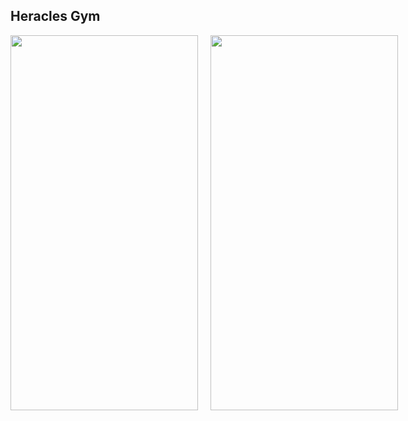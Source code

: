 ## Heracles Gym 

<div style="display: flex; flex-direction: row;">
  <div style="margin-right: 20px;">
    <img 
      src="https://github.com/wilsonmjunior/heracles-app/assets/11083214/3c6018db-54c6-4092-887e-21d226227230" 
      width="300"
      height="600"
    />
  </div>
  <div>
    <img
      src="https://github.com/wilsonmjunior/heracles-app/assets/11083214/15dab882-126d-4120-9f2c-de82ce0fc522"
      width="300"
      height="600"
    />
  </div>
</div>

